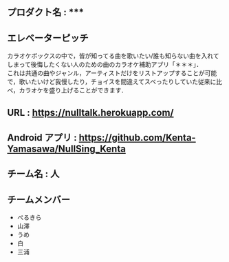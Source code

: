 ## プロダクト名 : ***  
## エレベーターピッチ

カラオケボックスの中で，皆が知ってる曲を歌いたい/誰も知らない曲を入れてしまって後悔したくない人のための曲のカラオケ補助アプリ「＊＊＊」．  
これは共通の曲やジャンル，アーティストだけをリストアップすることが可能で，歌いたいけど我慢したり，チョイスを間違えてスベったりしていた従来に比べ，カラオケを盛り上げることができます．  
## URL : https://nulltalk.herokuapp.com/
## Android アプリ : https://github.com/Kenta-Yamasawa/NullSing_Kenta
## チーム名 : 人
## チームメンバー
* ぺるきら
* 山澤
* うめ
* 白
* 三浦

